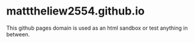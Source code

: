 # matttheliew2554.github.io
This github pages domain is used as an html sandbox or test anything in between.
